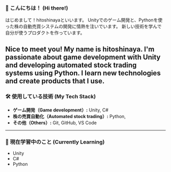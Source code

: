 ### 👋 こんにちは！ (Hi there!)

はじめまして！hitoshinayaといいます。
Unityでのゲーム開発と、Pythonを使った株の自動売買システムの開発に情熱を注いでいます。
新しい技術を学んで自分が使うプロダクトを作っています。

Nice to meet you! My name is hitoshinaya.
I'm passionate about game development with Unity and developing automated stock trading systems using Python.
I learn new technologies and create products that I use.
---

### 🛠 使用している技術 (My Tech Stack)

- **ゲーム開発（Game development）:** Unity, C#
- **株の売買自動化（Automated stock trading）:** Python,
- **その他（Others）:** Git, GitHub, VS Code

---

### 🌱 現在学習中のこと (Currently Learning)

- Unity
- C#
- Python
